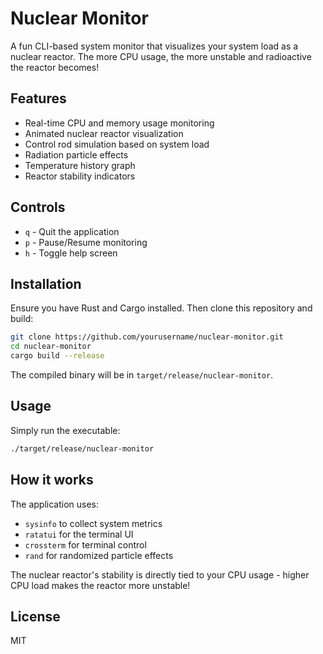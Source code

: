 # Nuclear Monitor

A fun CLI-based system monitor that visualizes your system load as a nuclear reactor. The more CPU usage, the more unstable and radioactive the reactor becomes!

## Features

- Real-time CPU and memory usage monitoring
- Animated nuclear reactor visualization
- Control rod simulation based on system load
- Radiation particle effects
- Temperature history graph
- Reactor stability indicators

## Controls

- `q` - Quit the application
- `p` - Pause/Resume monitoring
- `h` - Toggle help screen

## Installation

Ensure you have Rust and Cargo installed. Then clone this repository and build:

```bash
git clone https://github.com/yourusername/nuclear-monitor.git
cd nuclear-monitor
cargo build --release
```

The compiled binary will be in `target/release/nuclear-monitor`.

## Usage

Simply run the executable:

```bash
./target/release/nuclear-monitor
```

## How it works

The application uses:
- `sysinfo` to collect system metrics
- `ratatui` for the terminal UI
- `crossterm` for terminal control
- `rand` for randomized particle effects

The nuclear reactor's stability is directly tied to your CPU usage - higher CPU load makes the reactor more unstable!

## License

MIT 